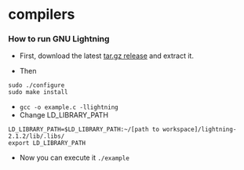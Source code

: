 # compilers

### How to run GNU Lightning
- First, download the latest [tar.gz release](https://ftp.gnu.org/gnu/lightning/) and extract it.

- Then 
```
sudo ./configure
sudo make install
```
- `gcc -o example.c -llightning`
- Change LD_LIBRARY_PATH
```
LD_LIBRARY_PATH=$LD_LIBRARY_PATH:~/[path to workspace]/lightning-2.1.2/lib/.libs/
export LD_LIBRARY_PATH
```
- Now you can execute it `./example`
